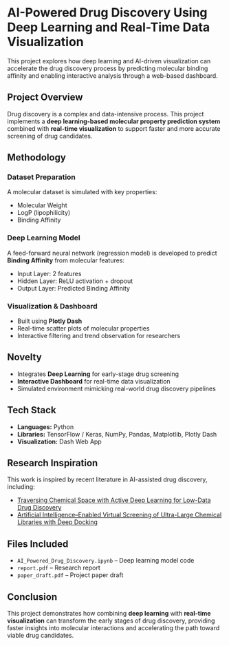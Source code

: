 # AI-Powered Drug Discovery Using Deep Learning and Real-Time Data Visualization

This project explores how deep learning and AI-driven visualization can accelerate the drug discovery process by predicting molecular binding affinity and enabling interactive analysis through a web-based dashboard.


## Project Overview

Drug discovery is a complex and data-intensive process. This project implements a **deep learning-based molecular property prediction system** combined with **real-time visualization** to support faster and more accurate screening of drug candidates.


## Methodology

### Dataset Preparation
A molecular dataset is simulated with key properties:
- Molecular Weight  
- LogP (lipophilicity)  
- Binding Affinity  

### Deep Learning Model
A feed-forward neural network (regression model) is developed to predict **Binding Affinity** from molecular features:
- Input Layer: 2 features  
- Hidden Layer: ReLU activation + dropout  
- Output Layer: Predicted Binding Affinity  

### Visualization & Dashboard
- Built using **Plotly Dash**
- Real-time scatter plots of molecular properties
- Interactive filtering and trend observation for researchers


##  Novelty
- Integrates **Deep Learning** for early-stage drug screening  
- **Interactive Dashboard** for real-time data visualization  
- Simulated environment mimicking real-world drug discovery pipelines  


##  Tech Stack
- **Languages:** Python  
- **Libraries:** TensorFlow / Keras, NumPy, Pandas, Matplotlib, Plotly Dash  
- **Visualization:** Dash Web App
  

## Research Inspiration
This work is inspired by recent literature in AI-assisted drug discovery, including:
- [Traversing Chemical Space with Active Deep Learning for Low-Data Drug Discovery](https://www.nature.com/articles/s43588-024-00697-2)
- [Artificial Intelligence–Enabled Virtual Screening of Ultra-Large Chemical Libraries with Deep Docking](https://www.nature.com/articles/s41596-021-00577-0)


## Files Included
- `AI_Powered_Drug_Discovery.ipynb` – Deep learning model code  
- `report.pdf` – Research report  
- `paper_draft.pdf` – Project paper draft  

## Conclusion
This project demonstrates how combining **deep learning** with **real-time visualization** can transform the early stages of drug discovery, providing faster insights into molecular interactions and accelerating the path toward viable drug candidates.
